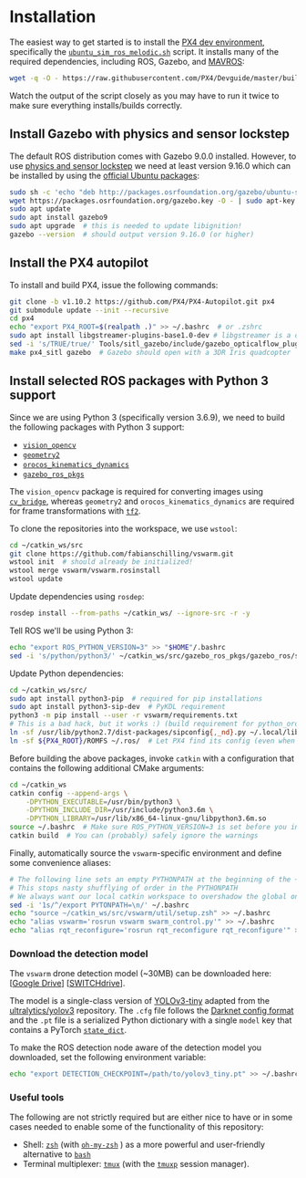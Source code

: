 # Installation

The easiest way to get started is to install the [PX4 dev environment](https://docs.px4.io/master/en/dev_setup/dev_env_linux_ubuntu.html), specifically the [`ubuntu_sim_ros_melodic.sh`](https://raw.githubusercontent.com/PX4/Devguide/master/build_scripts/ubuntu_sim_ros_melodic.sh) script.
It installs many of the required dependencies, including ROS, Gazebo, and [MAVROS](http://wiki.ros.org/mavros):

```bash
wget -q -O - https://raw.githubusercontent.com/PX4/Devguide/master/build_scripts/ubuntu_sim_ros_melodic.sh | bash
```

Watch the output of the script closely as you may have to run it twice to make sure everything installs/builds correctly.

## Install Gazebo with physics and sensor lockstep

The default ROS distribution comes with Gazebo 9.0.0 installed.
However, to use [physics and sensor lockstep](http://gazebosim.org/tutorials?tut=lockstep_physics_sensors&cat=sensors) we need at least version 9.16.0 which can be installed by using the [official Ubuntu packages](http://gazebosim.org/tutorials?cat=install&tut=install_ubuntu&ver=9.0):

```bash
sudo sh -c 'echo "deb http://packages.osrfoundation.org/gazebo/ubuntu-stable `lsb_release -cs` main" > /etc/apt/sources.list.d/gazebo-stable.list'
wget https://packages.osrfoundation.org/gazebo.key -O - | sudo apt-key add -
sudo apt update
sudo apt install gazebo9
sudo apt upgrade  # this is needed to update libignition!
gazebo --version  # should output version 9.16.0 (or higher)
```

## Install the PX4 autopilot

To install and build PX4, issue the following commands:

```bash
git clone -b v1.10.2 https://github.com/PX4/PX4-Autopilot.git px4
git submodule update --init --recursive
cd px4
echo "export PX4_ROOT=$(realpath .)" >> ~/.bashrc  # or .zshrc
sudo apt install libgstreamer-plugins-base1.0-dev # libgstreamer is a dependency!
sed -i 's/TRUE/true/' Tools/sitl_gazebo/include/gazebo_opticalflow_plugin.h # use boolean instead of macro
make px4_sitl gazebo  # Gazebo should open with a 3DR Iris quadcopter
```

## Install selected ROS packages with Python 3 support

Since we are using Python 3 (specifically version 3.6.9), we need to build the following packages with Python 3 support:

- [`vision_opencv`](https://wiki.ros.org/vision_opencv)
- [`geometry2`](https://wiki.ros.org/geometry2)
- [`orocos_kinematics_dynamics`](https://wiki.ros.org/orocos_kinematics_dynamics)
- [`gazebo_ros_pkgs`](http://wiki.ros.org/gazebo_ros_pkgs)

The `vision_opencv` package is required for converting images using [`cv_bridge`](https://wiki.ros.org/cv_bridge), whereas `geometry2` and `orocos_kinematics_dynamics` are required for frame transformations with [`tf2`](https://wiki.ros.org/tf2/).

To clone the repositories into the workspace, we use `wstool`:

<!-- TODO(fabian): check if this runs! -->

```bash
cd ~/catkin_ws/src
git clone https://github.com/fabianschilling/vswarm.git
wstool init  # should already be initialized!
wstool merge vswarm/vswarm.rosinstall
wstool update
```

Update dependencies using `rosdep`:

```bash
rosdep install --from-paths ~/catkin_ws/ --ignore-src -r -y
```
Tell ROS we'll be using Python 3:

```bash
echo "export ROS_PYTHON_VERSION=3" >> "$HOME"/.bashrc
sed -i 's/python/python3/' ~/catkin_ws/src/gazebo_ros_pkgs/gazebo_ros/scripts/spawn_model
```

Update Python dependencies:

```bash
cd ~/catkin_ws/src/
sudo apt install python3-pip  # required for pip installations
sudo apt install python3-sip-dev  # PyKDL requirement
python3 -m pip install --user -r vswarm/requirements.txt
# This is a bad hack, but it works :) (build requirement for python_orocos_kdl)
ln -sf /usr/lib/python2.7/dist-packages/sipconfig{,_nd}.py ~/.local/lib/python3.6/site-packages/
ln -sf ${PX4_ROOT}/ROMFS ~/.ros/  # Let PX4 find its config (even when working dir is ~/.ros)
```

Before building the above packages, invoke `catkin` with a configuration that contains the following additional CMake arguments:

```bash
cd ~/catkin_ws
catkin config --append-args \
    -DPYTHON_EXECUTABLE=/usr/bin/python3 \
    -DPYTHON_INCLUDE_DIR=/usr/include/python3.6m \
    -DPYTHON_LIBRARY=/usr/lib/x86_64-linux-gnu/libpython3.6m.so
source ~/.bashrc  # Make sure ROS_PYTHON_VERSION=3 is set before you invoke catkin build
catkin build  # You can (probably) safely ignore the warnings
```

Finally, automatically source the `vswarm`-specific environment and define some convenience aliases:

```bash
# The following line sets an empty PYTHONPATH at the beginning of the ~/.bashrc
# This stops nasty shufflying of order in the PYTHONPATH
# We always want our local catkin workspace to overshadow the global one
sed -i '1s/^/export PYTONPATH=\n/' ~/.bashrc
echo "source ~/catkin_ws/src/vswarm/util/setup.zsh" >> ~/.bashrc
echo "alias vswarm='rosrun vswarm swarm_control.py'" >> ~/.bashrc
echo "alias rqt_reconfigure='rosrun rqt_reconfigure rqt_reconfigure'" >> ~/.bashrc
```

### Download the detection model

The `vswarm` drone detection model (~30MB) can be downloaded here: [[Google Drive](https://drive.google.com/file/d/1noeXsnElS1Uyiz72UHIjDU5RXF2G_bIC)] [[SWITCHdrive](https://drive.switch.ch/index.php/s/xa2jtt5sBYruDXK)].

The model is a single-class version of [YOLOv3-tiny](https://arxiv.org/abs/1804.02767) adapted from the [ultralytics/yolov3](https://github.com/ultralytics/yolov3) repository.
The `.cfg` file follows the [Darknet config format](https://github.com/pjreddie/darknet) and the `.pt` file is a serialized Python dictionary with a single `model` key that contains a PyTorch [`state_dict`](https://pytorch.org/tutorials/beginner/saving_loading_models.html).

To make the ROS detection node aware of the detection model you downloaded, set the following environment variable:

```bash
echo "export DETECTION_CHECKPOINT=/path/to/yolov3_tiny.pt" >> ~/.bashrc
```

### Useful tools

The following are not strictly required but are either nice to have or in some cases needed to enable some of the functionality of this repository:

- Shell: [`zsh`](https://www.zsh.org) (with [`oh-my-zsh`](https://ohmyz.sh) ) as a more powerful and user-friendly alternative to [`bash`](https://www.gnu.org/software/bash/)
- Terminal multiplexer: [`tmux`](https://github.com/tmux/tmux) (with the [`tmuxp`](https://github.com/tmux-python/tmuxp) session manager).
